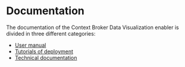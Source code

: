 # Documentation

The documentation of the Context Broker Data Visualization enabler is divided in three different categories:

- [User manual](user/index.md)
- [Tutorials of deployment](tutorials/index.md)
- [Technical documentation](technical/index.md)